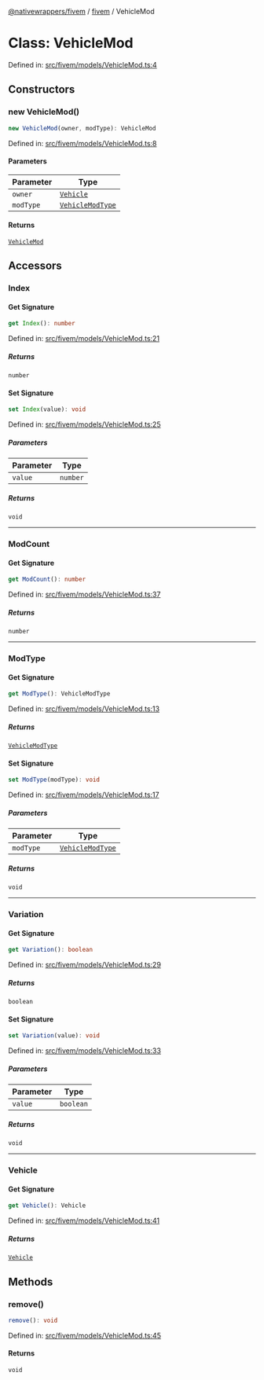 [@nativewrappers/fivem](../../README.md) / [fivem](../README.md) / VehicleMod

# Class: VehicleMod

Defined in: [src/fivem/models/VehicleMod.ts:4](https://github.com/nativewrappers/nativewrappers/blob/11c6a49b7dbba5233f7fb8c63e2382099dcf6c28/src/fivem/models/VehicleMod.ts#L4)

## Constructors

### new VehicleMod()

```ts
new VehicleMod(owner, modType): VehicleMod
```

Defined in: [src/fivem/models/VehicleMod.ts:8](https://github.com/nativewrappers/nativewrappers/blob/11c6a49b7dbba5233f7fb8c63e2382099dcf6c28/src/fivem/models/VehicleMod.ts#L8)

#### Parameters

| Parameter | Type |
| ------ | ------ |
| `owner` | [`Vehicle`](Vehicle.md) |
| `modType` | [`VehicleModType`](../enumerations/VehicleModType.md) |

#### Returns

[`VehicleMod`](VehicleMod.md)

## Accessors

### Index

#### Get Signature

```ts
get Index(): number
```

Defined in: [src/fivem/models/VehicleMod.ts:21](https://github.com/nativewrappers/nativewrappers/blob/11c6a49b7dbba5233f7fb8c63e2382099dcf6c28/src/fivem/models/VehicleMod.ts#L21)

##### Returns

`number`

#### Set Signature

```ts
set Index(value): void
```

Defined in: [src/fivem/models/VehicleMod.ts:25](https://github.com/nativewrappers/nativewrappers/blob/11c6a49b7dbba5233f7fb8c63e2382099dcf6c28/src/fivem/models/VehicleMod.ts#L25)

##### Parameters

| Parameter | Type |
| ------ | ------ |
| `value` | `number` |

##### Returns

`void`

***

### ModCount

#### Get Signature

```ts
get ModCount(): number
```

Defined in: [src/fivem/models/VehicleMod.ts:37](https://github.com/nativewrappers/nativewrappers/blob/11c6a49b7dbba5233f7fb8c63e2382099dcf6c28/src/fivem/models/VehicleMod.ts#L37)

##### Returns

`number`

***

### ModType

#### Get Signature

```ts
get ModType(): VehicleModType
```

Defined in: [src/fivem/models/VehicleMod.ts:13](https://github.com/nativewrappers/nativewrappers/blob/11c6a49b7dbba5233f7fb8c63e2382099dcf6c28/src/fivem/models/VehicleMod.ts#L13)

##### Returns

[`VehicleModType`](../enumerations/VehicleModType.md)

#### Set Signature

```ts
set ModType(modType): void
```

Defined in: [src/fivem/models/VehicleMod.ts:17](https://github.com/nativewrappers/nativewrappers/blob/11c6a49b7dbba5233f7fb8c63e2382099dcf6c28/src/fivem/models/VehicleMod.ts#L17)

##### Parameters

| Parameter | Type |
| ------ | ------ |
| `modType` | [`VehicleModType`](../enumerations/VehicleModType.md) |

##### Returns

`void`

***

### Variation

#### Get Signature

```ts
get Variation(): boolean
```

Defined in: [src/fivem/models/VehicleMod.ts:29](https://github.com/nativewrappers/nativewrappers/blob/11c6a49b7dbba5233f7fb8c63e2382099dcf6c28/src/fivem/models/VehicleMod.ts#L29)

##### Returns

`boolean`

#### Set Signature

```ts
set Variation(value): void
```

Defined in: [src/fivem/models/VehicleMod.ts:33](https://github.com/nativewrappers/nativewrappers/blob/11c6a49b7dbba5233f7fb8c63e2382099dcf6c28/src/fivem/models/VehicleMod.ts#L33)

##### Parameters

| Parameter | Type |
| ------ | ------ |
| `value` | `boolean` |

##### Returns

`void`

***

### Vehicle

#### Get Signature

```ts
get Vehicle(): Vehicle
```

Defined in: [src/fivem/models/VehicleMod.ts:41](https://github.com/nativewrappers/nativewrappers/blob/11c6a49b7dbba5233f7fb8c63e2382099dcf6c28/src/fivem/models/VehicleMod.ts#L41)

##### Returns

[`Vehicle`](Vehicle.md)

## Methods

### remove()

```ts
remove(): void
```

Defined in: [src/fivem/models/VehicleMod.ts:45](https://github.com/nativewrappers/nativewrappers/blob/11c6a49b7dbba5233f7fb8c63e2382099dcf6c28/src/fivem/models/VehicleMod.ts#L45)

#### Returns

`void`
